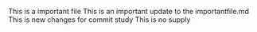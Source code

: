 This is a important file
This is an important update to the importantfile.md
This is new changes for commit study
This is no supply